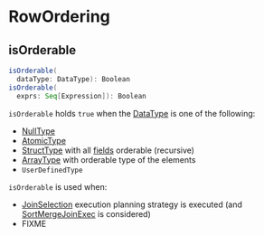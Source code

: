 # RowOrdering

## <span id="isOrderable"> isOrderable

```scala
isOrderable(
  dataType: DataType): Boolean
isOrderable(
  exprs: Seq[Expression]): Boolean
```

`isOrderable` holds `true` when the [DataType](../types/DataType.md) is one of the following:

* [NullType](../types/DataType.md#NullType)
* [AtomicType](../types/AtomicType.md)
* [StructType](../types/StructType.md) with all [fields](../types/StructType.md#fields) orderable (recursive)
* [ArrayType](../types/ArrayType.md) with orderable type of the elements
* `UserDefinedType`

`isOrderable` is used when:

* [JoinSelection](../execution-planning-strategies/JoinSelection.md) execution planning strategy is executed (and [SortMergeJoinExec](../execution-planning-strategies/JoinSelection.md#createSortMergeJoin) is considered)
* FIXME
